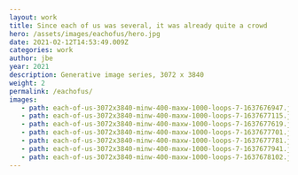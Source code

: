 ```yaml
---
layout: work
title: Since each of us was several, it was already quite a crowd
hero: /assets/images/eachofus/hero.jpg
date: 2021-02-12T14:53:49.009Z
categories: work
author: jbe
year: 2021
description: Generative image series, 3072 x 3840
weight: 2
permalink: /eachofus/
images:
   - path: each-of-us-3072x3840-minw-400-maxw-1000-loops-7-1637676947.jpeg-mask_rcnn_X_101_32x8d_FPN_1x.jpg
   - path: each-of-us-3072x3840-minw-400-maxw-1000-loops-7-1637677115.jpeg-mask_rcnn_R_50_FPN_3x.jpg
   - path: each-of-us-3072x3840-minw-400-maxw-1000-loops-7-1637677619.jpeg-mask_rcnn_R_50_FPN_1x.jpg
   - path: each-of-us-3072x3840-minw-400-maxw-1000-loops-7-1637677701.jpeg-faster_rcnn_X_101_32x8d_FPN_3x.jpg
   - path: each-of-us-3072x3840-minw-400-maxw-1000-loops-7-1637677781.jpeg-mask_rcnn_R_50_FPN_3x.jpg
   - path: each-of-us-3072x3840-minw-400-maxw-1000-loops-7-1637677941.jpeg-mask_rcnn_X_101_32x8d_FPN_3x.jpg
   - path: each-of-us-3072x3840-minw-400-maxw-1000-loops-7-1637678102.jpeg-mask_rcnn_R_101_FPN_3x.jpg
---
```


